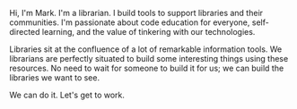 Hi, I'm Mark. I'm a librarian. I build tools to support libraries and their communities. I'm passionate about code education for everyone, self-directed learning, and the value of tinkering with our technologies. 

Libraries sit at the confluence of a lot of remarkable information tools. We librarians are perfectly situated to build some interesting things using these resources. No need to wait for someone to build it for us; we can build the libraries we want to see. 

We can do it. Let's get to work.
